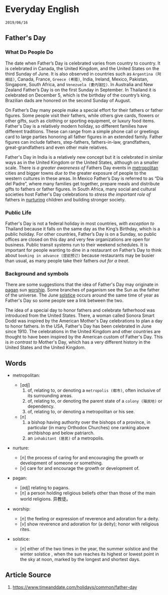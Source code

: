 Everyday English
===

`2019/06/16`

Father's Day
---

### What Do People Do

The date when Father’s Day is celebrated varies from country to country. It is celebrated in Canada, the United Kingdom, and the United States on the third Sunday of June. It is also observed in countries such as `Argentina (阿根廷)`, Canada, France, `Greece (希腊)`, India, Ireland, Mexico, Pakistan, Singapore, South Africa, and `Venezuela (委内瑞拉)`. In Australia and New Zealand Father’s Day is on the first Sunday in September. In Thailand it is celebrated on December 5, which is the birthday of the country’s king. Brazilian dads are honored on the second Sunday of August.

On Father’s Day many people make a special effort for their fathers or father figures. Some people visit their fathers, while others give cards, flowers or other gifts, such as clothing or sporting equipment, or luxury food items. Father's Day is a relatively modern holiday, so different families have different traditions. These can range from a simple phone call or greetings card to large parties honoring all father figures in an extended family. Father figures can include fathers, step-fathers, fathers-in-law, grandfathers, great-grandfathers and even other male relatives.

Father's Day in India is a relatively new concept but it is celebrated in similar ways as in the United Kingdom or the United States, although on a smaller scale. There is *a greater awareness of* Fathers Day events in [metropolitan](#metropolitan) cities and bigger towns *due to* the greater exposure of people to the western cultures in these areas. In Mexico Father’s Day is referred to as “Día del Padre”, where many families get together, prepare meals and distribute gifts to fathers or father figures. In South Africa, many social and cultural societies host Father's Day celebrations to *stress the important role of* fathers in [nurturing](#nurture) children and building stronger society.

### Public Life

Father's Day is not a federal holiday in most countries, *with exception to* Thailand because it falls on the same day as the King’s Birthday, which is a public holiday. For other countries, Father’s Day is on a Sunday, so public offices are closed on this day and very few organizations are open for business. Public transit systems run to their weekend schedules. It is important for people wanting to dine in a restaurant on Father’s Day to think about `booking in advance (提前预订)` because restaurants may be busier than usual, as many people take their fathers *out for a treat*.

### Background and symbols

There are some suggestions that the idea of Father's Day may originate in [pagan](#pagan) sun [worship](#worship). Some branches of paganism see the Sun as the father of the universe. The June [solstice](#solstice) occurs around the same time of year as Father's Day so some people see a link between the two.

The idea of a special day to honor fathers and celebrate fatherhood was introduced from the United States. There, a woman called Sonora Smart Dodd was inspired by the American Mother's Day celebrations to plan a day to honor fathers. In the USA, Father's Day has been celebrated in June since 1910. The celebrations in the United Kingdom and other countries are thought to have been inspired by the American custom of Father's Day. This is *in contrast to* Mother's Day, which has a very different history in the United States and the United Kingdom.

Words
---

* <span id='metropolitan'>metropolitan</span>:
  * [_adj_]
    1. of, relating to, or denoting a `metropolis (都市)`, often inclusive of its surrounding areas.
    1. of, relating to, or denoting the parent state of a `colony (殖民地)` or dependency.
    1. of, relating to, or denoting a metropolitan or his see.
  * [_n_]
    1. a bishop having authority over the bishops of a province, in particular (in many Orthodox Churches) one ranking above archbishop and below patriarch.
    1. an `inhabitant (居民)` of a metropolis.

* <span id='nurture'>nurture</span>:
  * [_n_] the process of caring for and encouraging the growth or development of someone or something.
  * [_v_] care for and encourage the growth or development of.

* <span id='pagan'>pagan</span>:
  * [_adj_] relating to pagans.
  * [_n_] a person holding religious beliefs other than those of the main world religions. 异教徒。

* <span id='worship'>worship</span>:
  * [_n_] the feeling or expression of reverence and adoration for a deity.
  * [_v_] show reverence and adoration for (a deity); honor with religious rites.

* <span id='solstice'>solstice</span>:
  * [_n_] either of the two times in the year, the summer solstice and the winter solstice , when the sun reaches its highest or lowest point in the sky at noon, marked by the longest and shortest days.

Article Source
---

1. <https://www.timeanddate.com/holidays/common/father-day>
